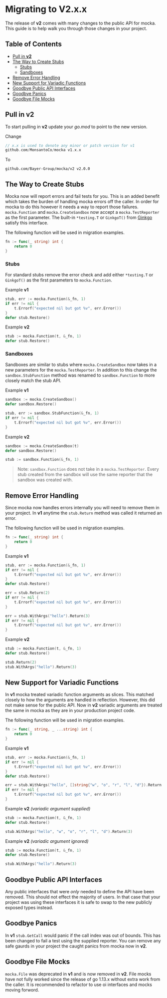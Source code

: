 # Migrating to V2.x.x <!-- omit in toc -->

The release of **v2** comes with many changes to the public API for mocka. This guide is to help walk you through those changes in your project. 

## Table of Contents <!-- omit in toc -->
- [Pull in **v2**](#pull-in-v2)
- [The Way to Create Stubs](#the-way-to-create-stubs)
  - [Stubs](#stubs)
  - [Sandboxes](#sandboxes)
- [Remove Error Handling](#remove-error-handling)
- [New Support for Variadic Functions](#new-support-for-variadic-functions)
- [Goodbye Public API Interfaces](#goodbye-public-api-interfaces)
- [Goodbye Panics](#goodbye-panics)
- [Goodbye File Mocks](#goodbye-file-mocks)

## Pull in **v2**
To start pulling in **v2** update your _go.mod_ to point to the new version. 

Change
```go
// x.x is used to denote any minor or patch version for v1
github.com/MonsantoCo/mocka v1.x.x
```

To
```
github.com/Bayer-Group/mocka/v2 v2.0.0
```

## The Way to Create Stubs
Mocka now will report errors and fail tests for you. This is an added benefit which takes the burden of handling mocka errors off the caller. In order for mocka to do this however it needs a way to report those failures. `mocka.Function` and `mocka.CreateSandbox` now accept a `mocka.TestReporter` as the first parameter. The built-in `*testing.T` or `GinkgoT()` from [Ginkgo][ginkgo] satisfy this interface.

The following function will be used in migration examples.
```go
fn := func(_ string) int {
    return 0
}
```

### Stubs
For standard stubs remove the error check and add either `*testing.T` or `GinkgoT()` as the first parameters to `mocka.Function`.

Example **v1**
```go
stub, err := mocka.Function(&_fn, 1)
if err != nil {
    t.Errorf("expected nil but got %v", err.Error())
}
defer stub.Restore()
```

Example **v2**
```go
stub := mocka.Function(t, &_fn, 1)
defer stub.Restore()
```

### Sandboxes
Sandboxes are similar to stubs where `mocka.CreateSandbox` now takes in a new parameters for the `mocka.TestReporter`. In addition to this change the `sandbox.StubFunction` method was renamed to `sandbox.Function` to more closely match the stub API.

Example **v1**
```go
sandbox := mocka.CreateSandbox()
defer sandbox.Restore()

stub, err := sandbox.StubFunction(&_fn, 1)
if err != nil {
    t.Errorf("expected nil but got %v", err.Error())
}
```

Example **v2**
```go
sandbox := mocka.CreateSandbox(t)
defer sandbox.Restore()

stub := sandbox.Function(&_fn, 1)
```

> Note: `sandbox.Function` does not take in a `mocka.TestReporter`. Every stub created from the sandbox will use the same reporter that the sandbox was created with.

## Remove Error Handling

Since mocka now handles errors internally you will need to remove them in your project. In **v1** anytime the `stub.Return` method was called it returned an error. 

The following function will be used in migration examples.
```go
fn := func(_ string) int {
    return 0
}
```

Example **v1**
```go
stub, err := mocka.Function(&_fn, 1)
if err != nil {
    t.Errorf("expected nil but got %v", err.Error())
}
defer stub.Restore()

err = stub.Return(2)
if err != nil {
    t.Errorf("expected nil but got %v", err.Error())
}

err = stub.WithArgs("hello").Return(3)
if err != nil {
    t.Errorf("expected nil but got %v", err.Error())
}
```

Example **v2**
```go
stub := mocka.Function(t, &_fn, 1)
defer stub.Restore()

stub.Return(2)
stub.WithArgs("hello").Return(3)
```

## New Support for Variadic Functions

In **v1** mocka treated variadic function arguments as slices. This matched closely to how the arguments are handled in reflection. However, this did not make sense for the public API. Now in **v2** variadic arguments are treated the same in mocka as they are in your production project code.

The following function will be used in migration examples.
```go
fn := func(_ string, _ ...string) int {
    return 0
}
```

Example **v1**
```go
stub, err := mocka.Function(&_fn, 1)
if err != nil {
    t.Errorf("expected nil but got %v", err.Error())
}
defer stub.Restore()

err = stub.WithArgs("hello", []string{"w", "o", "r", "l", "d"}).Return(3)
if err != nil {
    t.Errorf("expected nil but got %v", err.Error())
}
```

Example **v2** _(variadic argument supplied)_
```go
stub := mocka.Function(t, &_fn, 1)
defer stub.Restore()

stub.WithArgs("hello", "w", "o", "r", "l", "d").Return(3)
```

Example **v2** _(variadic argument ignored)_
```go
stub := mocka.Function(t, &_fn, 1)
defer stub.Restore()

stub.WithArgs("hello").Return(3)
```

## Goodbye Public API Interfaces

Any public interfaces that were _only_ needed to define the API have been removed. This should not effect the majority of users. In that case that your project was using these interfaces it is safe to swap to the new publicly exposed types instead.  

## Goodbye Panics

In **v1** `stub.GetCall` would panic if the call index was out of bounds. This has been changed to fail a test using the supplied reporter. You can remove any safe gaurds in your project the caught panics from mocka now in **v2**.

## Goodbye File Mocks

`mocka.File` was deprecated in **v1** and is now removed in **v2**. File mocks have not fully worked since the release of go 1.13.x without extra work from the caller. It is recommended to refactor to use oi interfaces and mocks moving forword.

[ginkgo]: https://github.com/onsi/ginkgo
